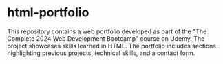 # html-portfolio
This repository contains a web portfolio developed as part of the "The Complete 2024 Web Development Bootcamp" course on Udemy. The project showcases skills learned in HTML. The portfolio includes sections highlighting previous projects, technical skills, and a contact form.
